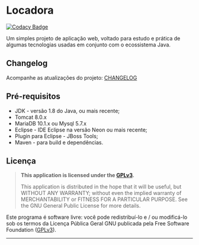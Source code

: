 # Locadora

[![Codacy Badge](https://api.codacy.com/project/badge/Grade/051243f71b9048e393f52b53b7105fdf)](https://www.codacy.com/app/tglima/Locadora?utm_source=github.com&utm_medium=referral&utm_content=tglima/Locadora&utm_campaign=badger)

Um simples projeto de aplicação web, voltado para estudo e prática de algumas tecnologias usadas em conjunto com o ecossistema Java.


## Changelog
Acompanhe as atualizações do projeto: [CHANGELOG](CHANGELOG.md)


## Pré-requisitos
* JDK - versão 1.8 do Java, ou mais recente;
* Tomcat 8.0.x
* MariaDB 10.1.x ou Mysql 5.7.x
* Eclipse - IDE Eclipse na versão Neon ou mais recente;
* Plugin para Eclipse - JBoss Tools;
* Maven - para build e dependências.


## Licença

>**This application is licensed under the [GPLv3](http://www.gnu.org/licenses/gpl-3.0.html).** <p>
This application is distributed in the hope that it will be useful, but WITHOUT ANY WARRANTY; without even the implied warranty of MERCHANTABILITY or FITNESS FOR A PARTICULAR PURPOSE. See the GNU General Public License for more details.

Este programa é software livre: você pode redistribuí-lo e / ou modificá-lo sob os termos da Licença Pública Geral GNU publicada pela Free Software Foundation ([GPLv3](http://www.gnu.org/licenses/gpl-3.0.html)).

-----
